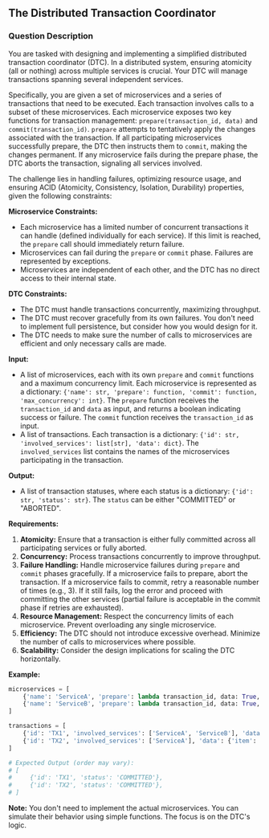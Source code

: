 ## The Distributed Transaction Coordinator

### Question Description

You are tasked with designing and implementing a simplified distributed transaction coordinator (DTC). In a distributed system, ensuring atomicity (all or nothing) across multiple services is crucial. Your DTC will manage transactions spanning several independent services.

Specifically, you are given a set of microservices and a series of transactions that need to be executed. Each transaction involves calls to a subset of these microservices. Each microservice exposes two key functions for transaction management: `prepare(transaction_id, data)` and `commit(transaction_id)`.  `prepare` attempts to tentatively apply the changes associated with the transaction. If all participating microservices successfully prepare, the DTC then instructs them to `commit`, making the changes permanent. If any microservice fails during the prepare phase, the DTC aborts the transaction, signaling all services involved.

The challenge lies in handling failures, optimizing resource usage, and ensuring ACID (Atomicity, Consistency, Isolation, Durability) properties, given the following constraints:

**Microservice Constraints:**

*   Each microservice has a limited number of concurrent transactions it can handle (defined individually for each service). If this limit is reached, the `prepare` call should immediately return failure.
*   Microservices can fail during the `prepare` or `commit` phase. Failures are represented by exceptions.
*   Microservices are independent of each other, and the DTC has no direct access to their internal state.

**DTC Constraints:**

*   The DTC must handle transactions concurrently, maximizing throughput.
*   The DTC must recover gracefully from its own failures. You don't need to implement full persistence, but consider how you would design for it.
*   The DTC needs to make sure the number of calls to microservices are efficient and only necessary calls are made.

**Input:**

*   A list of microservices, each with its own `prepare` and `commit` functions and a maximum concurrency limit. Each microservice is represented as a dictionary: `{'name': str, 'prepare': function, 'commit': function, 'max_concurrency': int}`. The `prepare` function receives the `transaction_id` and `data` as input, and returns a boolean indicating success or failure. The `commit` function receives the `transaction_id` as input.
*   A list of transactions. Each transaction is a dictionary: `{'id': str, 'involved_services': list[str], 'data': dict}`. The `involved_services` list contains the names of the microservices participating in the transaction.

**Output:**

*   A list of transaction statuses, where each status is a dictionary: `{'id': str, 'status': str}`. The `status` can be either "COMMITTED" or "ABORTED".

**Requirements:**

1.  **Atomicity:** Ensure that a transaction is either fully committed across all participating services or fully aborted.
2.  **Concurrency:** Process transactions concurrently to improve throughput.
3.  **Failure Handling:** Handle microservice failures during `prepare` and `commit` phases gracefully. If a microservice fails to prepare, abort the transaction. If a microservice fails to commit, retry a reasonable number of times (e.g., 3). If it still fails, log the error and proceed with committing the other services (partial failure is acceptable in the commit phase if retries are exhausted).
4.  **Resource Management:** Respect the concurrency limits of each microservice. Prevent overloading any single microservice.
5.  **Efficiency:** The DTC should not introduce excessive overhead. Minimize the number of calls to microservices where possible.
6.  **Scalability:** Consider the design implications for scaling the DTC horizontally.

**Example:**

```python
microservices = [
    {'name': 'ServiceA', 'prepare': lambda transaction_id, data: True, 'commit': lambda transaction_id: True, 'max_concurrency': 2},
    {'name': 'ServiceB', 'prepare': lambda transaction_id, data: True, 'commit': lambda transaction_id: True, 'max_concurrency': 1},
]

transactions = [
    {'id': 'TX1', 'involved_services': ['ServiceA', 'ServiceB'], 'data': {'amount': 100}},
    {'id': 'TX2', 'involved_services': ['ServiceA'], 'data': {'item': 'Widget'}},
]

# Expected Output (order may vary):
# [
#     {'id': 'TX1', 'status': 'COMMITTED'},
#     {'id': 'TX2', 'status': 'COMMITTED'},
# ]
```

**Note:** You don't need to implement the actual microservices. You can simulate their behavior using simple functions. The focus is on the DTC's logic.
